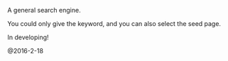 A general search engine.

You could only give the keyword, and you can also select the seed page.

In developing!

@2016-2-18
